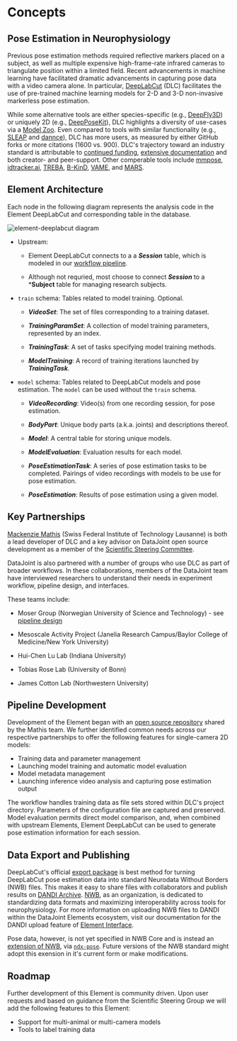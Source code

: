 # Concepts

## Pose Estimation in Neurophysiology
<!-- Info from previous BACKGROUND doc -->

Previous pose estimation methods required reflective markers placed on a subject, as
well as multiple expensive high-frame-rate infrared cameras to triangulate position
within a limited field. Recent advancements in machine learning have facilitated
dramatic advancements in capturing pose data with a video camera alone. In particular,
[DeepLabCut](http://deeplabcut.org/) (DLC) facilitates the use of pre-trained machine learning models for 2-D and
3-D non-invasive markerless pose estimation. 

While some alternative tools are either species-specific (e.g.,
[DeepFly3D](https://github.com/NeLy-EPFL/DeepFly3D)) or uniquely 2D (e.g.,
[DeepPoseKit](https://github.com/jgraving/DeepPoseKit)), DLC highlights a diversity of
use-cases via a [Model Zoo](http://www.mackenziemathislab.org/dlc-modelzoo). Even
compared to tools with similar functionality (e.g.,
[SLEAP](https://github.com/murthylab/sleap) and
[dannce](https://github.com/spoonsso/dannce)), DLC has more users, as measured by either
GitHub forks or more citations (1600 vs. 900). DLC's trajectory toward an industry
standard is attributable to [continued
funding](http://www.mackenziemathislab.org/deeplabcutblog/2020/11/18/czidlc), [extensive
documentation](https://deeplabcut.github.io/DeepLabCut/docs/intro.html) and both
creator- and peer-support. Other comperable tools include
[mmpose](https://github.com/open-mmlab/mmpose),
[idtracker.ai]([idtracker.ai](https://idtrackerai.readthedocs.io/en/latest/)),
[TREBA](https://github.com/neuroethology/TREBA),
[B-KinD](https://github.com/neuroethology/BKinD),
[VAME](https://github.com/LINCellularNeuroscience/VAME), and
[MARS](https://github.com/neuroethology/MARS).

## Element Architecture

Each node in the following diagram represents the analysis code in the Element DeepLabCut and corresponding table in the database.

![element-deeplabcut diagram](https://raw.githubusercontent.com/datajoint/element-deeplabcut/main/images/diagram_dlc.svg)

- Upstream: 

    - Element DeepLabCut connects to a a ***Session*** table, which is modeled in our 
    [workflow pipeline](https://github.com/datajoint/workflow-deeplabcut/blob/main/workflow_deeplabcut/pipeline.py). 
    
    - Although not requried, most choose to connect ***Session*** to a ***Subject** 
    table for managing research subjects.

- `train` schema: Tables related to model training. Optional.
    
    + ***VideoSet***: The set of files corresponding to a training dataset.
    
    + ***TrainingParamSet***: A collection of model training parameters, represented by an index.
    
    + ***TrainingTask***: A set of tasks specifying model training methods.
    
    + ***ModelTraining***: A record of training iterations launched by ***TrainingTask***.

- `model` schema: Tables related to DeepLabCut models and pose estimation. The `model` can be used without the `train` schema.
    
    + ***VideoRecording***: Video(s) from one recording session, for pose estimation.
    
    + ***BodyPart***: Unique body parts (a.k.a. joints) and descriptions thereof.
    
    + ***Model***: A central table for storing unique models.
    
    + ***ModelEvaluation***: Evaluation results for each model.
    
    + ***PoseEstimationTask***: A series of pose estimation tasks to be completed. 
        Pairings of video recordings with models to be use for pose estimation.
    
    + ***PoseEstimation***: Results of pose estimation using a given model. 

## Key Partnerships

[Mackenzie Mathis](http://www.mackenziemathislab.org/) (Swiss Federal Institute of Technology Lausanne) is both a lead
developer of DLC and a key advisor on DataJoint open source development as a member of
the [Scientific Steering Committee](datajoint.com/docs/elements/management/governance).

DataJoint is also partnered with a number of groups who use DLC as part of broader
workflows. In these collaborations, members of the DataJoint team have interviewed
researchers to understand their needs in experiment workflow, pipeline design, and
interfaces.

These teams include:

- Moser Group (Norwegian University of Science and Technology) - see [pipeline
  design](https://moser-pipelines.readthedocs.io/en/latest/imaging/dlc.html)

- Mesoscale Activity Project (Janelia Research Campus/Baylor College of Medicine/New
  York University)

- Hui-Chen Lu Lab (Indiana University)

- Tobias Rose Lab (University of Bonn)

- James Cotton Lab (Northwestern University)

## Pipeline Development

Development of the Element began with an [open source
repository](https://github.com/MMathisLab/DataJoint_Demo_DeepLabCut) shared by the
Mathis team. We further identified common needs across our respective partnerships to
offer the following features for single-camera 2D models:

- Training data and parameter management
- Launching model training and automatic model evaluation
- Model metadata management
- Launching inference video analysis and capturing pose estimation output

The workflow handles training data as file sets stored within DLC's project directory.
Parameters of the configuration file are captured and preserved. Model evaluation
permits direct model comparison, and, when combined with upstream Elements, Element
DeepLabCut can be used to generate pose estimation information for each session.

## Data Export and Publishing

DeepLabCut's official [export package](https://github.com/DeepLabCut/DLC2NWB/) is best
method for turning DeepLabCut pose estimation data into standard Neurodata Without
Borders (NWB) files. This makes it easy to share files with collaborators and publish
results on [DANDI Archive](https://dandiarchive.org/). [NWB](https://www.nwb.org/), as
an organization, is dedicated to standardizing data formats and maximizing
interoperability across tools for neurophysiology. For more information on uploading
NWB files to DANDI within the DataJoint Elements ecosystem, visit our documentation
for the DANDI upload feature of 
[Element Interface](datajoint.com/docs/elements/element-interface/).

Pose data, however, is not yet specified in NWB Core and is instead an 
[extension of NWB](https://training.incf.org/lesson/how-build-and-share-extensions-nwb),
via [`ndx-pose`](https://github.com/rly/ndx-pose). Future versions of the NWB standard
might adopt this exension in it's current form or make modifications. 

## Roadmap

Further development of this Element is community driven.  Upon user requests and based on guidance from the Scientific Steering Group we will add the following features to this Element:

- Support for multi-animal or multi-camera models
- Tools to label training data
